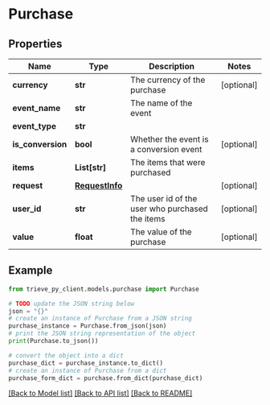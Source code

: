 # Purchase


## Properties

Name | Type | Description | Notes
------------ | ------------- | ------------- | -------------
**currency** | **str** | The currency of the purchase | [optional] 
**event_name** | **str** | The name of the event | 
**event_type** | **str** |  | 
**is_conversion** | **bool** | Whether the event is a conversion event | [optional] 
**items** | **List[str]** | The items that were purchased | 
**request** | [**RequestInfo**](RequestInfo.md) |  | [optional] 
**user_id** | **str** | The user id of the user who purchased the items | [optional] 
**value** | **float** | The value of the purchase | [optional] 

## Example

```python
from trieve_py_client.models.purchase import Purchase

# TODO update the JSON string below
json = "{}"
# create an instance of Purchase from a JSON string
purchase_instance = Purchase.from_json(json)
# print the JSON string representation of the object
print(Purchase.to_json())

# convert the object into a dict
purchase_dict = purchase_instance.to_dict()
# create an instance of Purchase from a dict
purchase_form_dict = purchase.from_dict(purchase_dict)
```
[[Back to Model list]](../README.md#documentation-for-models) [[Back to API list]](../README.md#documentation-for-api-endpoints) [[Back to README]](../README.md)


